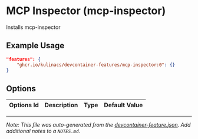 
# MCP Inspector (mcp-inspector)

Installs mcp-inspector

## Example Usage

```json
"features": {
    "ghcr.io/kulinacs/devcontainer-features/mcp-inspector:0": {}
}
```

## Options

| Options Id | Description | Type | Default Value |
|-----|-----|-----|-----|




---

_Note: This file was auto-generated from the [devcontainer-feature.json](https://github.com/kulinacs/devcontainer-features/blob/main/src/mcp-inspector/devcontainer-feature.json).  Add additional notes to a `NOTES.md`._
